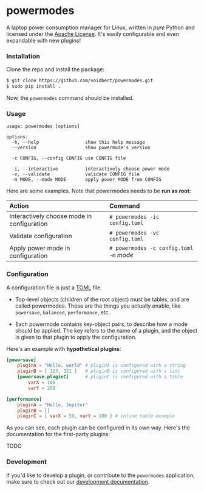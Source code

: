 # powermodes

A laptop power consumption manager for Linux, written in *pure* Python and licensed under the
[Apache License](https://www.apache.org/licenses/LICENSE-2.0). It's easily configurable and
even expandable with new plugins!

### Installation

Clone the repo and install the package:

```bash
$ git clone https://github.com/voidbert/powermodes.git
$ sudo pip install .
```

Now, the `powermodes` command should be installed.

### Usage

```
usage: powermodes [options]

options:
  -h, --help                 show this help message
  --version                  show powermode's version

  -c CONFIG, --config CONFIG use CONFIG file

  -i, --interactive          interactively choose power mode
  -v, --validate             validate CONFIG file
  -m MODE, --mode MODE       apply power MODE from CONFIG
```

Here are some examples. Note that powermodes needs to be **run as root**:

| Action                                     | Command                                 |
| :----------------------------------------- | :-------------------------------------- |
| Interactively choose mode in configuration | `# powermodes -ic config.toml`          |
| Validate configuration                     | `# powermodes -vc config.toml`          |
| Apply power mode in configuration          | `# powermodes -c config.toml -m` *mode* |

### Configuration

A configuration file is just a [TOML](https://toml.io) file.

- Top-level objects (children of the root object) must be tables, and are called powermodes. These
  are the things you actually enable, like `powersave`, `balanced`, `performance`, etc.

- Each powermode contains key-object pairs, to describe how a mode should be applied. The key
  refers to the name of a plugin, and the object is given to that plugin to apply the
  configuration.

Here's an example with **hypothetical plugins**:

```toml
[powersave]
	pluginA = "Hello, world" # pluginA is configured with a string
	pluginB = [ 123, 321 ]   # pluginB is configured with a list
	[powersave.pluginC]      # pluginC is configured with a table
		varX = 100
		varY = 200

[performance]
	pluginA = "Hello, Jupiter"
	pluginB = []
	pluginC = { varX = 50, varY = 100 } # inline table example
```

As you can see, each plugin can be configured in its own way. Here's the documentation for the
first-party plugins:

TODO

### Development

If you'd like to develop a plugin, or contribute to the `powermodes` application, make sure to
check out our [development documentation](Development.md).

